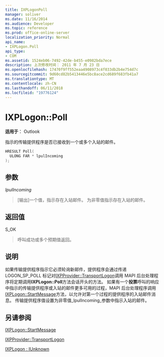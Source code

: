 ```yaml
---
title: IXPLogonPoll
manager: soliver
ms.date: 11/16/2014
ms.audience: Developer
ms.topic: reference
ms.prod: office-online-server
localization_priority: Normal
api_name:
- IXPLogon.Poll
api_type:
- COM
ms.assetid: 1524eb06-7492-42de-b455-e0982bda7ece
description: 上次修改时间： 2011 年 7 月 23 日
ms.openlocfilehash: 17470f9ff552eaa4908973c4f033db2b4e754d7c
ms.sourcegitcommit: 9d60cd82b5413446e5bc8ace2cd689f683fb41a7
ms.translationtype: MT
ms.contentlocale: zh-CN
ms.lasthandoff: 06/11/2018
ms.locfileid: "19776124"
---
```

# <a name="ixplogonpoll"></a>IXPLogon::Poll

  
  
**适用于**： Outlook 
  
指示的传输提供程序是否已接收到一个或多个入站的邮件。
  
```cpp
HRESULT Poll(
  ULONG FAR * lpulIncoming
);
```

## <a name="parameters"></a>参数

 _lpulIncoming_
  
> [输出]一个值，指示存在入站邮件。 为非零值指示存在入站的邮件。
    
## <a name="return-value"></a>返回值

S_OK 
  
> 呼叫成功或多个预期值返回。
    
## <a name="remarks"></a>说明

如果传输提供程序指示它必须轮询新邮件，提供程序会通过传递 LOGON_SP_POLL 标记对[IXPProvider::TransportLogon](ixpprovider-transportlogon.md)调用 MAPI 后台处理程序将定期调用**IXPLogon::Poll**方法会话开头的方法。 如果有一个**投票**呼叫的响应中指示的传输提供程序或入站的邮件更多可用的过程，MAPI 后台处理程序调用[IXPLogon::StartMessage](ixplogon-startmessage.md)方法，以允许对第一个过程的提供程序的入站邮件消息。 传输提供程序值设置为非零值_lpulIncoming_参数中指示入站的邮件。 
  
## <a name="see-also"></a>另请参阅



[IXPLogon::StartMessage](ixplogon-startmessage.md)
  
[IXPProvider::TransportLogon](ixpprovider-transportlogon.md)
  
[IXPLogon : IUnknown](ixplogoniunknown.md)

